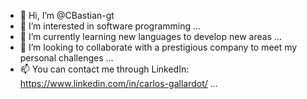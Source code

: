 - 👋 Hi, I’m @CBastian-gt
- 👀 I’m interested in software programming ...
- 🌱 I’m currently learning new languages to develop new areas ...
- 💞️ I’m looking to collaborate with a prestigious company to meet my personal challenges ...
- 📫 You can contact me through LinkedIn: https://www.linkedin.com/in/carlos-gallardot/ ...

<!---
ChilenooCTM/ChilenooCTM is a ✨ special ✨ repository because its `README.md` (this file) appears on your GitHub profile.
You can click the Preview link to take a look at your changes.
--->
